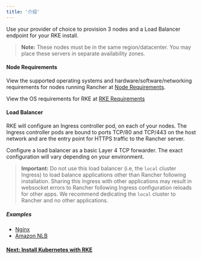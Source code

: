 ```yaml
---
title: '介绍'
---
```


Use your provider of choice to provision 3 nodes and a Load Balancer endpoint for your RKE install.

> **Note:** These nodes must be in the same region/datacenter. You may place these servers in separate availability zones.

#### Node Requirements

View the supported operating systems and hardware/software/networking requirements for nodes running Rancher at [Node Requirements](/docs/installation/requirements).

View the OS requirements for RKE at [RKE Requirements]({{<baseurl>}}/rke/latest/en/os/)

#### Load Balancer

RKE will configure an Ingress controller pod, on each of your nodes. The Ingress controller pods are bound to ports TCP/80 and TCP/443 on the host network and are the entry point for HTTPS traffic to the Rancher server.

Configure a load balancer as a basic Layer 4 TCP forwarder. The exact configuration will vary depending on your environment.

> **Important:**
> Do not use this load balancer (i.e, the `local` cluster Ingress) to load balance applications other than Rancher following installation. Sharing this Ingress with other applications may result in websocket errors to Rancher following Ingress configuration reloads for other apps. We recommend dedicating the `local` cluster to Rancher and no other applications.

##### Examples

* [Nginx](/docs/installation/options/helm2/create-nodes-lb/nginx/)
* [Amazon NLB](/docs/installation/options/helm2/create-nodes-lb/nlb/)

#### [Next: Install Kubernetes with RKE](/docs/installation/options/helm2/kubernetes-rke/)

